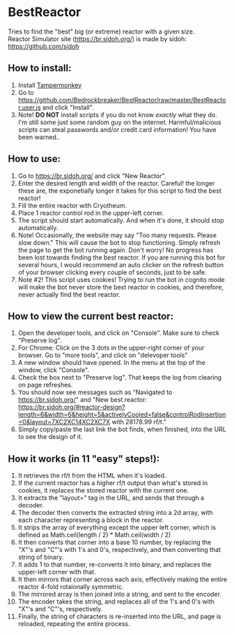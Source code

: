 # BestReactor
Tries to find the "best" big (or extreme) reactor with a given size.<br>
Reactor Simulator site (https://br.sidoh.org/) is made by sidoh: https://github.com/sidoh

## How to install:
1. Install [Tampermonkey](https://tampermonkey.net/)
2. Go to https://github.com/Bedrockbreaker/BestReactor/raw/master/BestReactor.user.js and click "Install".
3. Note! **DO NOT** install scripts if you do not know *exactly* what they do. I'm still some just some random guy on the internet. Harmful/malicious scripts can steal passwords and/or credit card information! You have been warned..

## How to use:
1. Go to https://br.sidoh.org/ and click "New Reactor".
2. Enter the desired length and width of the reactor. Careful! the longer these are, the exponetially longer it takes for this script to find the best reactor!
3. Fill the entire reactor with Cryotheum.
4. Place 1 reactor control rod in the upper-left corner.
5. The script should start automatically. And when it's done, it should stop automatically.
6. Note! Occasionally, the website may say "Too many requests. Please slow down." This will cause the bot to stop functioning. Simply refresh the page to get the bot running again. Don't worry! No progress has been lost towards finding the best reactor. If you are running this bot for several hours, I would recommend an auto clicker on the refresh button of your browser clicking every couple of seconds, just to be safe.
7. Note #2! This script uses cookies! Trying to run the bot in cognito mode will make the bot never store the best reactor in cookies, and therefore, never actually find the best reactor.

## How to view the current best reactor:
1. Open the developer tools, and click on "Console". Make sure to check "Preserve log".
2. For Chrome: Click on the 3 dots in the upper-right corner of your browser. Go to "more tools", and click on "delevoper tools"
3. A new window should have opened. In the menu at the top of the window, click "Console".
4. Check the box next to "Preserve log". That keeps the log from clearing on page refreshes.
5. You should now see messages such as "Navigated to https://br.sidoh.org/" and "New best reactor: https://br.sidoh.org/#reactor-design?length=6&width=6&height=5&activelyCooled=false&controlRodInsertion=0&layout=7XC2XC14XC2XC7X with 28178.99 rf/t."
6. Simply copy/paste the last link the bot finds, when finished, into the URL to see the design of it.

## How it works (in 11 "easy" steps!):
1. It retrieves the rf/t from the HTML when it's loaded.
2. If the current reactor has a higher rf/t output than what's stored in cookies, it replaces the stored reactor with the current one.
3. It extracts the "layout=" tag in the URL, and sends that through a decoder.
4. The decoder then converts the extracted string into a 2d array, with each character representing a block in the reactor.
5. It strips the array of everything except the upper left corner, which is defined as Math.ceil(length / 2) * Math.ceil(width / 2)
6. It then converts that corner into a base 10 number, by replacing the "X"'s and "C"'s with 1's and 0's, respectively, and then converting that string of binary.
7. It adds 1 to that number, re-converts it into binary, and replaces the upper-left corner with that.
8. It then mirrors that corner across each axis, effectively making the entire reactor 4-fold rotaionally symmetric.
9. The mirrored array is then joined into a string, and sent to the encoder.
10. The encoder takes the string, and replaces all of the 1's and 0's with "X"'s and "C"'s, respectively.
11. Finally, the string of characters is re-inserted into the URL, and page is reloaded, repeating the entire process.

